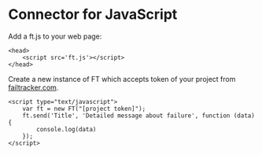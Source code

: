 Connector for JavaScript
========================

Add a ft.js to your web page:

    <head>
        <script src='ft.js'></script>
    </head>

Create a new instance of FT which accepts token of your project from [failtracker.com](http://failtracker.com).

    <script type="text/javascript">
        var ft = new FT("[project token]");
        ft.send('Title', 'Detailed message about failure', function (data) {
            console.log(data)
        });
    </script>
